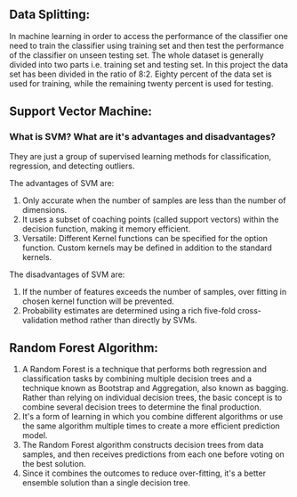 ## Data Splitting:
In machine learning in order to access the performance of the classifier one need to train the classifier using training set and then test the performance of the classifier on unseen testing set. The whole dataset is generally divided into two parts i.e. training set and testing set. In this project the data set has been divided in the ratio of 8:2. Eighty percent of the data set is used for training, while the remaining twenty percent is used for testing. 

## Support Vector Machine: 

### What is SVM? What are it's advantages and disadvantages?
They are just a group of supervised learning methods for classification, regression, and 
detecting outliers. 

The advantages of SVM are: 
  1. Only accurate when the number of samples are less than the number of dimensions. 
  2. It uses a subset of coaching points (called support vectors) within the decision function, 
      making it memory efficient. 
  3. Versatile: Different Kernel functions can be specified for the option function. Custom 
      kernels may be defined in addition to the standard kernels.
     
The disadvantages of SVM are: 
  1. If the number of features exceeds the number of samples, over fitting in chosen kernel 
      function will be prevented. 
  2. Probability estimates are determined using a rich five-fold cross-validation method 
      rather than directly by SVMs.

## Random Forest Algorithm:

  1. A Random Forest is a technique that performs both regression and classification tasks by combining multiple decision trees and a technique known as Bootstrap and Aggregation, also known as bagging. Rather         than relying on individual decision trees, the basic concept is to combine several decision trees to determine the final production. 
  2. It's a form of learning in which you combine different algorithms or use the same algorithm multiple times to create a more efficient prediction model.
  3. The Random Forest algorithm constructs decision trees from data samples, and then receives predictions from each one before voting on the best solution.
  4. Since it combines the outcomes to reduce over-fitting, it's a better ensemble solution than a single decision tree.

